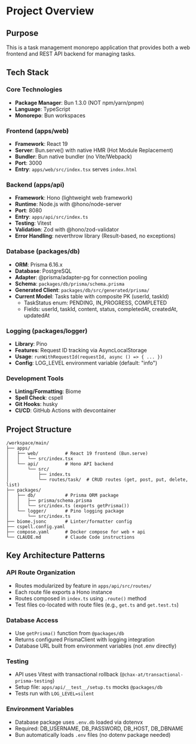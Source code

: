 # Project Overview

## Purpose
This is a task management monorepo application that provides both a web frontend and REST API backend for managing tasks.

## Tech Stack

### Core Technologies
- **Package Manager**: Bun 1.3.0 (NOT npm/yarn/pnpm)
- **Language**: TypeScript
- **Monorepo**: Bun workspaces

### Frontend (apps/web)
- **Framework**: React 19
- **Server**: Bun.serve() with native HMR (Hot Module Replacement)
- **Bundler**: Bun native bundler (no Vite/Webpack)
- **Port**: 3000
- **Entry**: `apps/web/src/index.tsx` serves `index.html`

### Backend (apps/api)
- **Framework**: Hono (lightweight web framework)
- **Runtime**: Node.js with @hono/node-server
- **Port**: 8080
- **Entry**: `apps/api/src/index.ts`
- **Testing**: Vitest
- **Validation**: Zod with @hono/zod-validator
- **Error Handling**: neverthrow library (Result-based, no exceptions)

### Database (packages/db)
- **ORM**: Prisma 6.16.x
- **Database**: PostgreSQL
- **Adapter**: @prisma/adapter-pg for connection pooling
- **Schema**: `packages/db/prisma/schema.prisma`
- **Generated Client**: `packages/db/src/generated/prisma/`
- **Current Model**: Tasks table with composite PK (userId, taskId)
  - TaskStatus enum: PENDING, IN_PROGRESS, COMPLETED
  - Fields: userId, taskId, content, status, completedAt, createdAt, updatedAt

### Logging (packages/logger)
- **Library**: Pino
- **Features**: Request ID tracking via AsyncLocalStorage
- **Usage**: `runWithRequestId(requestId, async () => { ... })`
- **Config**: LOG_LEVEL environment variable (default: "info")

### Development Tools
- **Linting/Formatting**: Biome
- **Spell Check**: cspell
- **Git Hooks**: husky
- **CI/CD**: GitHub Actions with devcontainer

## Project Structure

```
/workspace/main/
├── apps/
│   ├── web/          # React 19 frontend (Bun.serve)
│   │   └── src/index.tsx
│   └── api/          # Hono API backend
│       └── src/
│           ├── index.ts
│           └── routes/task/  # CRUD routes (get, post, put, delete, list)
├── packages/
│   ├── db/           # Prisma ORM package
│   │   ├── prisma/schema.prisma
│   │   └── src/index.ts (exports getPrisma())
│   └── logger/       # Pino logging package
│       └── src/index.ts
├── biome.jsonc       # Linter/formatter config
├── cspell.config.yaml
├── compose.yaml      # Docker compose for web + api
└── CLAUDE.md         # Claude Code instructions
```

## Key Architecture Patterns

### API Route Organization
- Routes modularized by feature in `apps/api/src/routes/`
- Each route file exports a Hono instance
- Routes composed in `index.ts` using `.route()` method
- Test files co-located with route files (e.g., `get.ts` and `get.test.ts`)

### Database Access
- Use `getPrisma()` function from `@packages/db`
- Returns configured PrismaClient with logging integration
- Database URL built from environment variables (not .env directly)

### Testing
- API uses Vitest with transactional rollback (`@chax-at/transactional-prisma-testing`)
- Setup file: `apps/api/__test__/setup.ts` mocks `@packages/db`
- Tests run with `LOG_LEVEL=silent`

### Environment Variables
- Database package uses `.env.db` loaded via dotenvx
- Required: DB_USERNAME, DB_PASSWORD, DB_HOST, DB_DBNAME
- Bun automatically loads `.env` files (no dotenv package needed)
